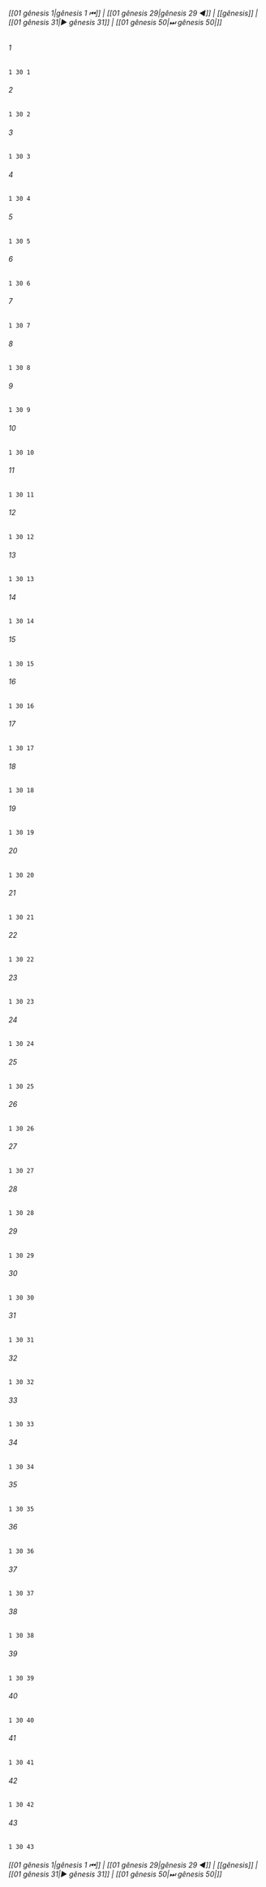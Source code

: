 
###### [[01 gênesis 1|gênesis 1 ⏮]] | [[01 gênesis 29|gênesis 29 ◀]] | [[gênesis]] | [[01 gênesis 31|▶ gênesis 31]] | [[01 gênesis 50|⏭ gênesis 50|]]

###### 1
``` verse
1 30 1 
```
###### 2
``` verse
1 30 2 
```
###### 3
``` verse
1 30 3 
```
###### 4
``` verse
1 30 4 
```
###### 5
``` verse
1 30 5 
```
###### 6
``` verse
1 30 6 
```
###### 7
``` verse
1 30 7 
```
###### 8
``` verse
1 30 8 
```
###### 9
``` verse
1 30 9 
```
###### 10
``` verse
1 30 10 
```
###### 11
``` verse
1 30 11 
```
###### 12
``` verse
1 30 12 
```
###### 13
``` verse
1 30 13 
```
###### 14
``` verse
1 30 14 
```
###### 15
``` verse
1 30 15 
```
###### 16
``` verse
1 30 16 
```
###### 17
``` verse
1 30 17 
```
###### 18
``` verse
1 30 18 
```
###### 19
``` verse
1 30 19 
```
###### 20
``` verse
1 30 20 
```
###### 21
``` verse
1 30 21 
```
###### 22
``` verse
1 30 22 
```
###### 23
``` verse
1 30 23 
```
###### 24
``` verse
1 30 24 
```
###### 25
``` verse
1 30 25 
```
###### 26
``` verse
1 30 26 
```
###### 27
``` verse
1 30 27 
```
###### 28
``` verse
1 30 28 
```
###### 29
``` verse
1 30 29 
```
###### 30
``` verse
1 30 30 
```
###### 31
``` verse
1 30 31 
```
###### 32
``` verse
1 30 32 
```
###### 33
``` verse
1 30 33 
```
###### 34
``` verse
1 30 34 
```
###### 35
``` verse
1 30 35 
```
###### 36
``` verse
1 30 36 
```
###### 37
``` verse
1 30 37 
```
###### 38
``` verse
1 30 38 
```
###### 39
``` verse
1 30 39 
```
###### 40
``` verse
1 30 40 
```
###### 41
``` verse
1 30 41 
```
###### 42
``` verse
1 30 42 
```
###### 43
``` verse
1 30 43 
```

###### [[01 gênesis 1|gênesis 1 ⏮]] | [[01 gênesis 29|gênesis 29 ◀]] | [[gênesis]] | [[01 gênesis 31|▶ gênesis 31]] | [[01 gênesis 50|⏭ gênesis 50|]]

